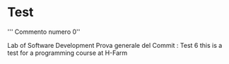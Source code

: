 # Test
'''
Commento numero 0''

Lab of Software Development 
Prova generale del Commit : Test 6
this is a test for a programming course at H-Farm